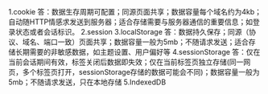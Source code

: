 1.cookie
答：数据生存周期可配置；同源页面共享；数据容量每个域名约为4kb；自动随HTTP情感求发送到服务器；适合存储需要与服务器通信的重要信息；如登录状态或者会话标识。
2.session
3.localStorage
答：数据持久保存；同源（协议、域名、端口一致）页面共享；数据容量一般为5mb；不随请求发送；适合存储长期需要的非敏感数据，如主题设置、用户偏好等
4.sessionStorage
答：仅在当前会话期间有效，标签关闭后数据即失效；仅在当前标签页独立存储(同一网页，多个标签页打开，sessionStorage存储的数据可能会不同)；数据容量一般为5mb；不随请求发送，只在本地存储
5.IndexedDB